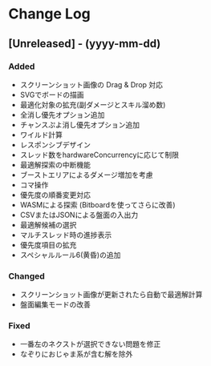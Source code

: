 # Change Log

## [Unreleased] - (yyyy-mm-dd)

### Added

- スクリーンショット画像の Drag & Drop 対応
- SVGでボードの描画
- 最適化対象の拡充(副ダメージとスキル溜め数)
- 全消し優先オプション追加
- チャンスぷよ消し優先オプション追加
- ワイルド計算
- レスポンシブデザイン
- スレッド数をhardwareConcurrencyに応じて制限
- 最適解探索の中断機能
- ブーストエリアによるダメージ増加を考慮
- コマ操作
- 優先度の順番変更対応
- WASMによる探索 (Bitboardを使ってさらに改善)
- CSVまたはJSONによる盤面の入出力
- 最適解候補の選択
- マルチスレッド時の進捗表示
- 優先度項目の拡充
- スペシャルルール6(黄昏)の追加

### Changed

- スクリーンショット画像が更新されたら自動で最適解計算
- 盤面編集モードの改善

### Fixed

- 一番左のネクストが選択できない問題を修正
- なぞりにおじゃま系が含む解を除外
